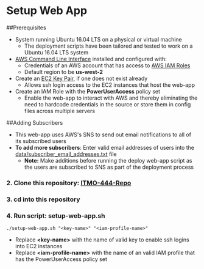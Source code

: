 # Setup Web App

##Prerequisites

* System running Ubuntu 16.04 LTS on a physical or virtual machine
    * The deployment scripts have been tailored and tested to work on a Ubuntu 16.04 LTS system
* [AWS Command Line Interface](http://docs.aws.amazon.com/cli/latest/userguide/cli-chap-getting-set-up.html) installed and configured with:
    * Credentials of an AWS account that has access to [AWS IAM Roles](http://docs.aws.amazon.com/IAM/latest/UserGuide/id_roles.html)
    * Default region to be **us-west-2**
* Create an [EC2 Key Pair](http://docs.aws.amazon.com/AWSEC2/latest/UserGuide/ec2-key-pairs.html), if one does not exist already
    * Allows ssh login access to the EC2 instances that host the web-app
* Create an IAM Role with the **PowerUserAccess** policy set
    * Enable the web-app to interact with AWS and thereby eliminating the need to hardcode credentials in the source or store them in config files across multiple servers 

##Adding Subscribers

* This web-app uses AWS's SNS to send out email notifications to all of its subscribed users
* **To add more subscribers**: Enter valid email addresses of users into the [data/subscriber\_email\_addresses.txt](data/subscriber_email_addresses.txt) file
    * **Note:** Make additions before running the deploy web-app script as the users are subscribed to SNS as part of the deployment process



### 2. Clone this repository: [ITMO-444-Repo](https://github.com/illinoistech-itm/tgidwani)

### 3. cd into this repository 
### 4. Run script: setup-web-app.sh
`./setup-web-app.sh "<key-name>" "<iam-profile-name>"`

- Replace **&lt;key-name&gt;** with the name of valid key to enable ssh logins into EC2 instances
- Replace **&lt;iam-profile-name&gt;** with the name of an valid IAM profile that has the PowerUserAccess policy set


